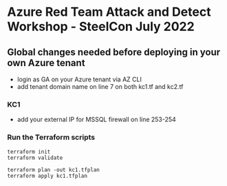 # Azure Red Team Attack and Detect Workshop - SteelCon July 2022

## Global changes needed before deploying in your own Azure tenant
- login as GA on your Azure tenant via AZ CLI
- add tenant domain name on line 7 on both kc1.tf and kc2.tf

### KC1
- add your external IP for MSSQL firewall on line 253-254

### Run the Terraform scripts 
```
terraform init
terraform validate

terraform plan -out kc1.tfplan
terraform apply kc1.tfplan
```
